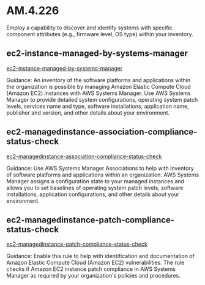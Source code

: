 # AM.4.226
Employ a capability to discover and identify systems with specific component attributes (e.g., firmware level, OS type) within your inventory.

##  ec2-instance-managed-by-systems-manager
[ec2-instance-managed-by-systems-manager](https://docs.aws.amazon.com/config/latest/developerguide/ec2-instance-managed-by-systems-manager.html)

Guidance:
An inventory of the software platforms and applications within the organization is possible by managing Amazon Elastic Compute Cloud (Amazon EC2) instances with AWS Systems Manager. Use AWS Systems Manager to provide detailed system configurations, operating system patch levels, services name and type, software installations, application name, publisher and version, and other details about your environment.

##  ec2-managedinstance-association-compliance-status-check
[ec2-managedinstance-association-compliance-status-check](https://docs.aws.amazon.com/config/latest/developerguide/ec2-managedinstance-association-compliance-status-check.html)

Guidance:
Use AWS Systems Manager Associations to help with inventory of software platforms and applications within an organization. AWS Systems Manager assigns a configuration state to your managed instances and allows you to set baselines of operating system patch levels, software installations, application configurations, and other details about your environment.

##  ec2-managedinstance-patch-compliance-status-check
[ec2-managedinstance-patch-compliance-status-check](https://docs.aws.amazon.com/config/latest/developerguide/ec2-managedinstance-patch-compliance-status-check.html)

Guidance:
Enable this rule to help with identification and documentation of Amazon Elastic Compute Cloud (Amazon EC2) vulnerabilities. The rule checks if Amazon EC2 instance patch compliance in AWS Systems Manager as required by your organization's policies and procedures.
